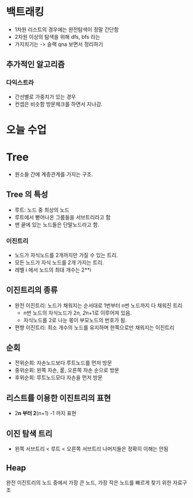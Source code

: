 # 백트래킹
- 1차원 리스트의 경우에는 완전탐색이 정말 간단함
- 2차원 이상의 탐색을 위해 dfs, bfs 라는 
- 가지치기는 
-> 슬랙 qna 보면서 정리하기 


## 추가적인 알고리즘 
### 다익스트라
- 간선별로 가중치가 있는 경우
- 컨셉은 비슷함 방문체크를 하면서 지나감.


# 오늘 수업
# Tree
- 원소들 간에 계층관계를 가지는 구조.
## Tree 의 특성
- 루트: 노드 중 최상의 노드
- 루트에서 뻗어나온 그룹들을 서브트리라고 함 
- 맨 끝에 있는 노드들은 단말노드라고 함.
### 이진트리 
- 노드가 자식노드를 2개까지만 가질 수 있는 트리.
- 모든 노드가 자식 노드를 2개 가지는 트리. 
- 레벨 i 에서 노드의 최대 개수는 2**i
## 이진트리의 종류
- 완전 이진트리: 노드가 채워지는 순서대로 1번부터 n번 노드까지 다 채워진 트리
    - n번 노드의 자식노드가 2*n, 2*n+1로 이루어져 있음.
    - 자식노드를 2로 나눈 몫이 부모노드의 번호가 됨. 
- 편향 이진트리: 최소 개수의 노드를 유지하며 한쪽으로만 채워지는 이진트리
## 순회
- 전위순회: 자손노드보다 루트노드를 먼저 방문
- 중위순회: 왼쪽 자손, 뤁, 오른쪽 자손 순으로 방문
- 후위순회: 루트노드모다 자손을 먼저 방문 
## 리스트를 이용한 이진트리의 표현
- 2**n 부터 2**(n+1) -1 까지 표현 

## 이진 탐색 트리
- 왼쪽 서브트리 < 루트 < 오른쪽 서브트리 
나머지들은 정확히 이해는 안됨

## Heap
완전 이진트리의 노드 중에서 가장 큰 노드, 가장 작은 노드를 빠르게 찾기 위한 자료구조 
